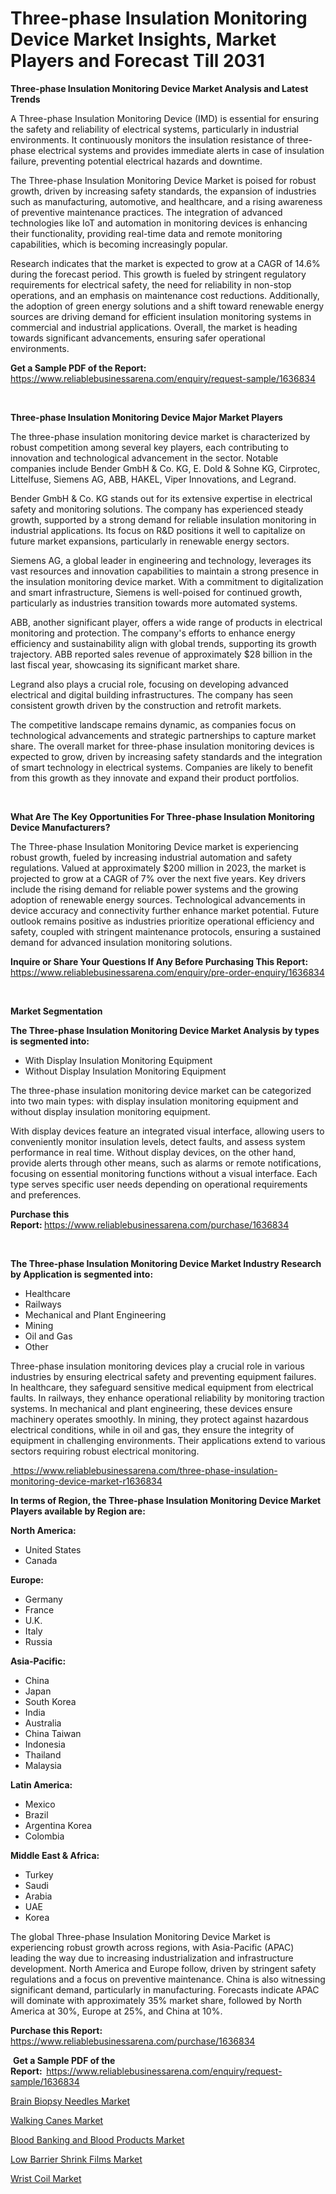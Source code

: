 <p><h1>Three-phase Insulation Monitoring Device Market Insights, Market Players and Forecast Till 2031</h1></p><p><strong>Three-phase Insulation Monitoring Device Market Analysis and Latest Trends</strong></p>
<p><p>A Three-phase Insulation Monitoring Device (IMD) is essential for ensuring the safety and reliability of electrical systems, particularly in industrial environments. It continuously monitors the insulation resistance of three-phase electrical systems and provides immediate alerts in case of insulation failure, preventing potential electrical hazards and downtime.</p><p>The Three-phase Insulation Monitoring Device Market is poised for robust growth, driven by increasing safety standards, the expansion of industries such as manufacturing, automotive, and healthcare, and a rising awareness of preventive maintenance practices. The integration of advanced technologies like IoT and automation in monitoring devices is enhancing their functionality, providing real-time data and remote monitoring capabilities, which is becoming increasingly popular.</p><p>Research indicates that the market is expected to grow at a CAGR of 14.6% during the forecast period. This growth is fueled by stringent regulatory requirements for electrical safety, the need for reliability in non-stop operations, and an emphasis on maintenance cost reductions. Additionally, the adoption of green energy solutions and a shift toward renewable energy sources are driving demand for efficient insulation monitoring systems in commercial and industrial applications. Overall, the market is heading towards significant advancements, ensuring safer operational environments.</p></p>
<p><strong>Get a Sample PDF of the Report:&nbsp;</strong> <a href="https://www.reliablebusinessarena.com/enquiry/request-sample/1636834">https://www.reliablebusinessarena.com/enquiry/request-sample/1636834</a></p>
<p>&nbsp;</p>
<p><strong>Three-phase Insulation Monitoring Device Major Market Players</strong></p>
<p><p>The three-phase insulation monitoring device market is characterized by robust competition among several key players, each contributing to innovation and technological advancement in the sector. Notable companies include Bender GmbH & Co. KG, E. Dold & Sohne KG, Cirprotec, Littelfuse, Siemens AG, ABB, HAKEL, Viper Innovations, and Legrand.</p><p>Bender GmbH & Co. KG stands out for its extensive expertise in electrical safety and monitoring solutions. The company has experienced steady growth, supported by a strong demand for reliable insulation monitoring in industrial applications. Its focus on R&D positions it well to capitalize on future market expansions, particularly in renewable energy sectors.</p><p>Siemens AG, a global leader in engineering and technology, leverages its vast resources and innovation capabilities to maintain a strong presence in the insulation monitoring device market. With a commitment to digitalization and smart infrastructure, Siemens is well-poised for continued growth, particularly as industries transition towards more automated systems. </p><p>ABB, another significant player, offers a wide range of products in electrical monitoring and protection. The company's efforts to enhance energy efficiency and sustainability align with global trends, supporting its growth trajectory. ABB reported sales revenue of approximately $28 billion in the last fiscal year, showcasing its significant market share.</p><p>Legrand also plays a crucial role, focusing on developing advanced electrical and digital building infrastructures. The company has seen consistent growth driven by the construction and retrofit markets.</p><p>The competitive landscape remains dynamic, as companies focus on technological advancements and strategic partnerships to capture market share. The overall market for three-phase insulation monitoring devices is expected to grow, driven by increasing safety standards and the integration of smart technology in electrical systems. Companies are likely to benefit from this growth as they innovate and expand their product portfolios.</p></p>
<p>&nbsp;</p>
<p><strong>What Are The Key Opportunities For Three-phase Insulation Monitoring Device Manufacturers?</strong></p>
<p><p>The Three-phase Insulation Monitoring Device market is experiencing robust growth, fueled by increasing industrial automation and safety regulations. Valued at approximately $200 million in 2023, the market is projected to grow at a CAGR of 7% over the next five years. Key drivers include the rising demand for reliable power systems and the growing adoption of renewable energy sources. Technological advancements in device accuracy and connectivity further enhance market potential. Future outlook remains positive as industries prioritize operational efficiency and safety, coupled with stringent maintenance protocols, ensuring a sustained demand for advanced insulation monitoring solutions.</p></p>
<p><strong>Inquire or Share Your Questions If Any Before Purchasing This Report:</strong> <a href="https://www.reliablebusinessarena.com/enquiry/pre-order-enquiry/1636834">https://www.reliablebusinessarena.com/enquiry/pre-order-enquiry/1636834</a></p>
<p>&nbsp;</p>
<p><strong>Market Segmentation</strong></p>
<p><strong>The Three-phase Insulation Monitoring Device Market Analysis by types is segmented into:</strong></p>
<p><ul><li>With Display Insulation Monitoring Equipment</li><li>Without Display Insulation Monitoring Equipment</li></ul></p>
<p><p>The three-phase insulation monitoring device market can be categorized into two main types: with display insulation monitoring equipment and without display insulation monitoring equipment. </p><p>With display devices feature an integrated visual interface, allowing users to conveniently monitor insulation levels, detect faults, and assess system performance in real time. Without display devices, on the other hand, provide alerts through other means, such as alarms or remote notifications, focusing on essential monitoring functions without a visual interface. Each type serves specific user needs depending on operational requirements and preferences.</p></p>
<p><strong>Purchase this Report:&nbsp;</strong><a href="https://www.reliablebusinessarena.com/purchase/1636834">https://www.reliablebusinessarena.com/purchase/1636834</a></p>
<p>&nbsp;</p>
<p><strong>The Three-phase Insulation Monitoring Device Market Industry Research by Application is segmented into:</strong></p>
<p><ul><li>Healthcare</li><li>Railways</li><li>Mechanical and Plant Engineering</li><li>Mining</li><li>Oil and Gas</li><li>Other</li></ul></p>
<p><p>Three-phase insulation monitoring devices play a crucial role in various industries by ensuring electrical safety and preventing equipment failures. In healthcare, they safeguard sensitive medical equipment from electrical faults. In railways, they enhance operational reliability by monitoring traction systems. In mechanical and plant engineering, these devices ensure machinery operates smoothly. In mining, they protect against hazardous electrical conditions, while in oil and gas, they ensure the integrity of equipment in challenging environments. Their applications extend to various sectors requiring robust electrical monitoring.</p></p>
<p><a href="https://www.reliablebusinessarena.com/three-phase-insulation-monitoring-device-market-r1636834">&nbsp;https://www.reliablebusinessarena.com/three-phase-insulation-monitoring-device-market-r1636834</a></p>
<p><strong>In terms of Region, the Three-phase Insulation Monitoring Device Market Players available by Region are:</strong></p>
<p>
    <p> <strong> North America: </strong>
        <ul>
            <li>United States</li>
            <li>Canada</li>
        </ul>
        </p> 
    <p> <strong> Europe: </strong>
        <ul>
            <li>Germany</li>
            <li>France</li>
            <li>U.K.</li>
            <li>Italy</li>
            <li>Russia</li>
        </ul>
        </p> 
    <p> <strong> Asia-Pacific: </strong>
        <ul>
            <li>China</li>
            <li>Japan</li>
            <li>South Korea</li>
            <li>India</li>
            <li>Australia</li>
            <li>China Taiwan</li>
            <li>Indonesia</li>
            <li>Thailand</li>
            <li>Malaysia</li>
        </ul>
        </p> 
    <p> <strong> Latin America: </strong>
        <ul>
            <li>Mexico</li>
            <li>Brazil</li>
            <li>Argentina Korea</li>
            <li>Colombia</li>
        </ul>
        </p> 
    <p> <strong> Middle East & Africa: </strong>
        <ul>
            <li>Turkey</li>
            <li>Saudi</li>
            <li>Arabia</li>
            <li>UAE</li>
            <li>Korea</li>
        </ul>
    </p>
    </p>
<p><p>The global Three-phase Insulation Monitoring Device Market is experiencing robust growth across regions, with Asia-Pacific (APAC) leading the way due to increasing industrialization and infrastructure development. North America and Europe follow, driven by stringent safety regulations and a focus on preventive maintenance. China is also witnessing significant demand, particularly in manufacturing. Forecasts indicate APAC will dominate with approximately 35% market share, followed by North America at 30%, Europe at 25%, and China at 10%.</p></p>
<p><strong>Purchase this Report: </strong><a href="https://www.reliablebusinessarena.com/purchase/1636834">https://www.reliablebusinessarena.com/purchase/1636834</a></p>
<p>&nbsp;<strong>Get a Sample PDF of the Report:&nbsp;&nbsp;</strong><a href="https://www.reliablebusinessarena.com/enquiry/request-sample/1636834">https://www.reliablebusinessarena.com/enquiry/request-sample/1636834</a></p>
<p><strong></strong></p>
<p><p><a href="https://www.linkedin.com/pulse/brain-biopsy-needles-market-overview-regional-outlook-dvz9e?trackingId=sAhN6FK8RFq9FWMLVRIeQQ%3D%3D">Brain Biopsy Needles Market</a></p><p><a href="https://issuu.com/reportprime-2/docs/walking-canes-market-size-2030.pptx_f155054937b2f8">Walking Canes Market</a></p><p><a href="https://medium.com/@everettacocha978ryygf/global-blood-banking-and-blood-products-market-analysis-key-market-trends-and-future-projections-dadb183ab7f6">Blood Banking and Blood Products Market</a></p><p><a href="https://github.com/provorikovar/Market-Research-Report-List-6/blob/main/low-barrier-shrink-films-market.md">Low Barrier Shrink Films Market</a></p><p><a href="https://www.linkedin.com/pulse/global-wrist-coil-market-landscape-future-trends-strategic-itp5e?trackingId=PVfd2ZzfRJCn6yn7CQ0Rnw%3D%3D">Wrist Coil Market</a></p></p>